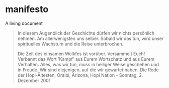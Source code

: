 # manifesto
A living document 
>In diesem Augenblick der Geschichte dürfen wir nichts persönlich nehmen.
>Am allerwenigsten uns selber.
>Sobald wir das tun, wird unser spirituelles Wachstum und die Reise unterbrochen.
>
>Die Zeit des einsamen Wolkfes ist vorüber.
>Versammelt Euch!
>Verbannt das Wort 'Kampf' aus Eurem Wortschatz und aus Eurem Verhalten.
>Alles, was wir tun, muss in heiliger Weise geschehen und in Freude.
>Wir sind diejenigen, auf die wir gewartet haben.
Die Rede der Hopi-Ältesten, Oraibi, Arizona, Hopi Nation - Sonntag, 2. Dezember 2001
